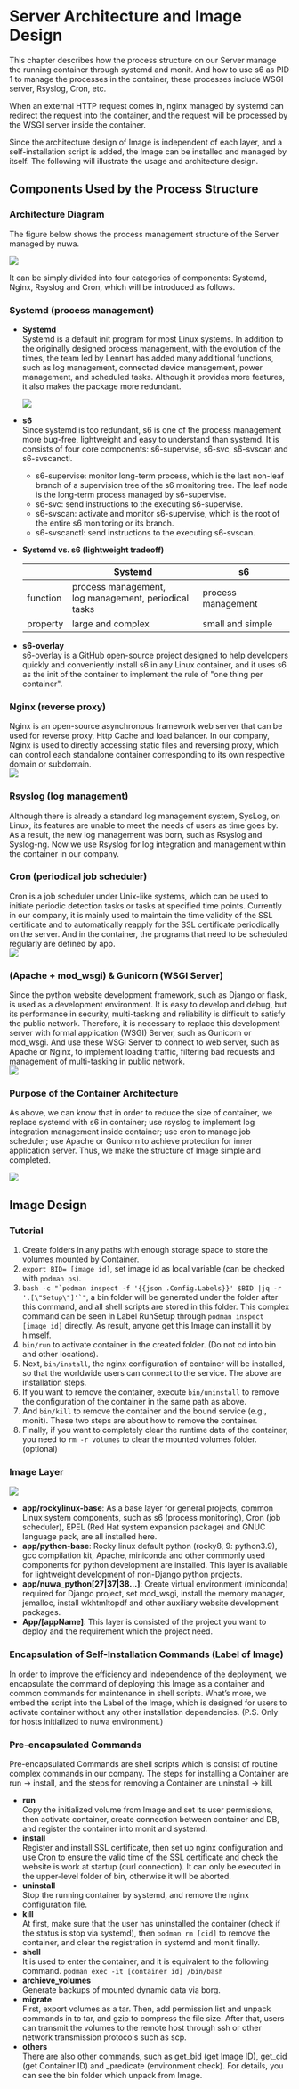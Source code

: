 # Server Architecture and Image Design
This chapter describes how the process structure on our Server manage the running container through systemd and monit. And how to use s6 as PID 1 to manage the processes in the container, these processes include WSGI server, Rsyslog, Cron, etc.

When an external HTTP request comes in, nginx managed by systemd can redirect the request into the container, and the request will be processed by the WSGI server inside the container.

Since the architecture design of Image is independent of each layer, and a self-installation script is added, the Image can be installed and managed by itself. The following will illustrate the usage and architecture design.

## Components Used by the Process Structure
### Architecture Diagram
The figure below shows the process management structure of the Server managed by nuwa.

![](./images/server_process_structure.png)

It can be simply divided into four categories of components: Systemd, Nginx, Rsyslog and Cron, which will be introduced as follows.


### Systemd (process management)
- **Systemd**  
  Systemd is a default init program for most Linux systems. In addition to the originally designed process management, with the evolution of the times, the team led by Lennart has added many additional functions, such as log management, connected device management, power management, and scheduled tasks. Although it provides more features, it also makes the package more redundant.
  
  ![](./images/systemd.png)  
- **s6**  
  Since systemd is too redundant, s6 is one of the process management more bug-free, lightweight and easy to understand than systemd. It is consists of four core components: s6-supervise, s6-svc, s6-svscan and s6-svscanctl.  
  - s6-supervise: monitor long-term process, which is the last non-leaf branch of a supervision tree of the s6 monitoring tree. The leaf node is the long-term process managed by s6-supervise.
  - s6-svc: send instructions to the executing s6-supervise.
  - s6-svscan: activate and monitor s6-supervise, which is the root of the entire s6 monitoring or its branch.
  - s6-svscanctl: send instructions to the executing s6-svscan.  
- **Systemd vs. s6 (lightweight tradeoff)**  

  |           | Systemd                                                   | s6                 |
  | ----------| --------------------------------------------------------- | ------------------ |
  | function  | process management, <br>log management, periodical tasks  | process management |
  | property  | large and complex                                         | small and simple   |

- **s6-overlay**  
  s6-overlay is a GitHub open-source project designed to help developers quickly and conveniently install s6 in any Linux container, and it uses s6 as the init of the container to implement the rule of "one thing per container".

### Nginx (reverse proxy)
Nginx is an open-source asynchronous framework web server that can be used for reverse proxy, Http Cache and load balancer. In our company, Nginx is used to directly accessing static files and reversing proxy, which can control each standalone container corresponding to its own respective domain or subdomain.  
![](./images/nginx.png)

### Rsyslog (log management)
Although there is already a standard log management system, SysLog, on Linux, its features are unable to meet the needs of users as time goes by. As a result, the new log management was born, such as Rsyslog and Syslog-ng. Now we use Rsyslog for log integration and management within the container in our company.

### Cron (periodical job scheduler)
Cron is a job scheduler under Unix-like systems, which can be used to initiate periodic detection tasks or tasks at specified time points. Currently in our company, it is mainly used to maintain the time validity of the SSL certificate and to automatically reapply for the SSL certificate periodically on the server. And in the container, the programs that need to be scheduled regularly are defined by app.  
![](./images/cron.png)

### (Apache + mod_wsgi) & Gunicorn (WSGI Server)
Since the python website development framework, such as Django or flask, is used as a development environment. It is easy to develop and debug, but its performance in security, multi-tasking and reliability is difficult to satisfy the public network. Therefore, it is necessary to replace this development server with formal application (WSGI) Server, such as Gunicorn or mod_wsgi. And use these WSGI Server to connect to web server, such as Apache or Nginx, to implement loading traffic, filtering bad requests and management of multi-tasking in public network.  
![](./images/WSGI_server.jpg)

### Purpose of the Container Architecture
As above, we can know that in order to reduce the size of container, we replace systemd with s6 in container; use rsyslog to implement log integration management inside container; use cron to manage job scheduler; use Apache or Gunicorn to achieve protection for inner application server. Thus, we make the structure of Image simple and completed.  

![](./images/process_tree.png)

## Image Design
### Tutorial
1. Create folders in any paths with enough storage space to store the volumes mounted by Container.
1. `export BID= [image id]`, set image id as local variable (can be checked with `podman ps`).
1. ```bash -c "`podman inspect -f '{{json .Config.Labels}}' $BID |jq -r '.[\"Setup\"]'`"```, a bin folder will be generated under the folder after this command, and all shell scripts are stored in this folder. This complex command can be seen in Label RunSetup through `podman inspect [image id]` directly. As result, anyone get this Image can install it by himself.
1. `bin/run` to activate container in the created folder. (Do not cd into bin and other locations).
1. Next, `bin/install`, the nginx configuration of container will be installed, so that the worldwide users can connect to the service. The above are installation steps.
1. If you want to remove the container, execute `bin/uninstall` to remove the configuration of the container in the same path as above.
1. And `bin/kill` to remove the container and the bound service (e.g., monit). These two steps are about how to remove the container.
1. Finally, if you want to completely clear the runtime data of the container, you need to `rm -r volumes` to clear the mounted volumes folder. (optional)

### Image Layer
![](./images/image_layer.png)

- **app/rockylinux-base**: As a base layer for general projects, common Linux system components, such as s6 (process monitoring), Cron (job scheduler), EPEL (Red Hat system expansion package) and GNUC language pack, are all installed here.
- **app/python-base**: Rocky linux default python (rocky8, 9: python3.9), gcc compilation kit, Apache, miniconda and other commonly used components for python development are installed. This layer is available for lightweight development of non-Django python projects.
- **app/nuwa_python[27|37|38…]**: Create virtual environment (miniconda) required for Django project, set mod_wsgi, install the memory manager, jemalloc, install wkhtmltopdf and other auxiliary website development packages.
- **App/[appName]**: This layer is consisted of the project you want to deploy and the requirement which the project need.

### Encapsulation of Self-Installation Commands (Label of Image)
In order to improve the efficiency and independence of the deployment, we encapsulate the command of deploying this Image as a container and common commands for maintenance in shell scripts. What’s more, we embed the script into the Label of the Image, which is designed for users to activate container without any other installation dependencies. (P.S. Only for hosts initialized to nuwa environment.)

### Pre-encapsulated Commands
Pre-encapsulated Commands are shell scripts which is consist of routine complex commands in our company. The steps for installing a Container are run → install, and the steps for removing a Container are uninstall → kill.

- **run**  
  Copy the initialized volume from Image and set its user permissions, then activate container, create connection between container and DB, and register the container into monit and systemd.
- **install**  
  Register and install SSL certificate, then set up nginx configuration and use Cron to ensure the valid time of the SSL certificate and check the website is work at startup (curl connection). It can only be executed in the upper-level folder of bin, otherwise it will be aborted.
- **uninstall**  
  Stop the running container by systemd, and remove the nginx configuration file.
- **kill**  
  At first, make sure that the user has uninstalled the container (check if the status is stop via systemd), then `podman rm [cid]` to remove the container, and clear the registration in systemd and monit finally.
- **shell**  
  It is used to enter the container, and it is equivalent to the following command.
  `podman exec -it [container id] /bin/bash`
- **archieve_volumes**  
  Generate backups of mounted dynamic data via borg.
- **migrate**  
  First, export volumes as a tar. Then, add permission list and unpack commands in to tar, and gzip to compress the file size. After that, users can transmit the volumes to the remote host through ssh or other network transmission protocols such as scp.
- **others**  
  There are also other commands, such as get_bid (get Image ID), get_cid (get Container ID) and _predicate (environment check). For details, you can see the bin folder which unpack from Image.